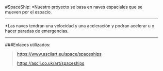 #SpaceShip:
*Nuestro proyecto se basa en naves espaciales que se mueven por el espacio.
***
*Las naves tendran una velocidad y una aceleración y podran acelerar u o hacer paradas de emergencias.
***
###Enlaces utilizados:
> https://www.asciiart.eu/space/spaceships
>
> https://ascii.co.uk/art/spaceships


